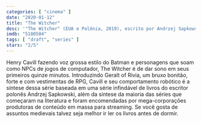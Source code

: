 ```yaml
---
categories: [ "cinema" ]
date: "2020-01-12"
title: "The Witcher"
desc: '"The Witcher" (EUA e Polônia, 2019), escrito por Andrzej Sapkowski, Lauren Schmidt e Haily Hall, com Henry Cavill, Freya Allan e Anya Chalotra.'
imdb: "5180504"
tags: [ "draft", "series" ]
stars: "2/5"
---
```

Henry Cavill fazendo voz grossa estilo do Batman e personagens que soam como NPCs de jogos de computador, The Witcher é de dar sono em seus primeiros quinze minutos. Introduzindo Geralt of Rivia, um bruxo bonitão, forte e com vestimentas de RPG, Cavill e seu comportamento robótico é a síntese dessa série baseada em uma série infindável de livros do escritor polonês Andrzej Sapkowski, além da síntese da maioria das séries que começaram na literatura e foram encomendadas por mega-corporações produtoras de conteúdo em massa para streaming. Se você gosta de assuntos medievais talvez seja melhor ir ler os livros antes de dormir.
